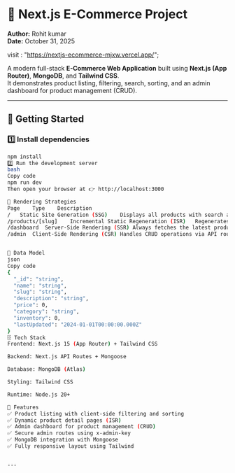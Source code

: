 # 🛒 Next.js E-Commerce Project  
**Author:** Rohit kumar  
**Date:** October 31, 2025  

visit : "https://nextjs-ecommerce-mjxw.vercel.app/";

A modern full-stack **E-Commerce Web Application** built using **Next.js (App Router)**, **MongoDB**, and **Tailwind CSS**.  
It demonstrates product listing, filtering, search, sorting, and an admin dashboard for product management (CRUD).  

---

## 🚀 Getting Started

### 1️⃣ Install dependencies
```bash
npm install
2️⃣ Run the development server
bash
Copy code
npm run dev
Then open your browser at 👉 http://localhost:3000

🧩 Rendering Strategies
Page	Type	Description
/	Static Site Generation (SSG)	Displays all products with search and price sorting handled on the client.
/products/[slug]	Incremental Static Regeneration (ISR)	Regenerates every 60s using revalidate. Shows product details dynamically.
/dashboard	Server-Side Rendering (SSR)	Always fetches the latest product list and stats for admin use.
/admin	Client-Side Rendering (CSR)	Handles CRUD operations via API routes.


🧱 Data Model
json
Copy code
{
  "_id": "string",
  "name": "string",
  "slug": "string",
  "description": "string",
  "price": 0,
  "category": "string",
  "inventory": 0,
  "lastUpdated": "2024-01-01T00:00:00.000Z"
}
🗄️ Tech Stack
Frontend: Next.js 15 (App Router) + Tailwind CSS

Backend: Next.js API Routes + Mongoose

Database: MongoDB (Atlas)

Styling: Tailwind CSS

Runtime: Node.js 20+

🧠 Features
✅ Product listing with client-side filtering and sorting
✅ Dynamic product detail pages (ISR)
✅ Admin dashboard for product management (CRUD)
✅ Secure admin routes using x-admin-key
✅ MongoDB integration with Mongoose
✅ Fully responsive layout using Tailwind


---

